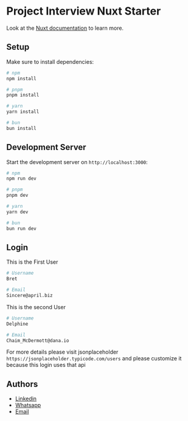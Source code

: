 # Project Interview Nuxt Starter


Look at the [Nuxt documentation](https://nuxt.com/docs/getting-started/introduction) to learn more.

## Setup

Make sure to install dependencies:

```bash
# npm
npm install

# pnpm
pnpm install

# yarn
yarn install

# bun
bun install
```

## Development Server

Start the development server on `http://localhost:3000`:

```bash
# npm
npm run dev

# pnpm
pnpm dev

# yarn
yarn dev

# bun
bun run dev
```

## Login
This is the First User
```bash
# Username
Bret

# Email
Sincere@april.biz
```

This is the second User
```bash
# Username
Delphine

# Email
Chaim_McDermott@dana.io
```

For more details please visit jsonplaceholder `https://jsonplaceholder.typicode.com/users` and please customize it because this login uses that api
## Authors

- [Linkedin](https://www.linkedin.com/in/rizwangustama)
- [Whatsapp](https://wa.me/6285523951105)
- [Email](mailto:rizonegustama@gmail.com)
